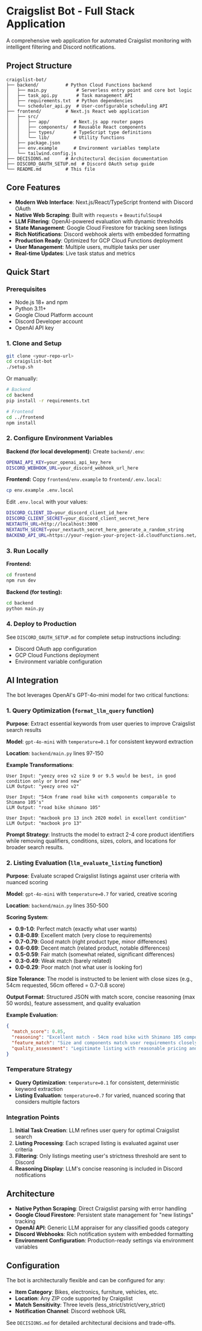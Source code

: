# Craigslist Bot - Full Stack Application

A comprehensive web application for automated Craigslist monitoring with intelligent filtering and Discord notifications.

## Project Structure

```
craigslist-bot/
├── backend/          # Python Cloud Functions backend
│   ├── main.py           # Serverless entry point and core bot logic
│   ├── task_api.py       # Task management API
│   ├── requirements.txt  # Python dependencies
│   └── scheduler_api.py  # User-configurable scheduling API
├── frontend/         # Next.js React web application
│   ├── src/
│   │   ├── app/         # Next.js app router pages
│   │   ├── components/  # Reusable React components
│   │   ├── types/       # TypeScript type definitions
│   │   └── lib/         # Utility functions
│   ├── package.json
│   ├── env.example      # Environment variables template
│   └── tailwind.config.js
├── DECISIONS.md      # Architectural decision documentation
├── DISCORD_OAUTH_SETUP.md  # Discord OAuth setup guide
└── README.md         # This file
```

## Core Features

- **Modern Web Interface**: Next.js/React/TypeScript frontend with Discord OAuth
- **Native Web Scraping**: Built with `requests` + `BeautifulSoup4`
- **LLM Filtering**: OpenAI-powered evaluation with dynamic thresholds
- **State Management**: Google Cloud Firestore for tracking seen listings
- **Rich Notifications**: Discord webhook alerts with embedded formatting
- **Production Ready**: Optimized for GCP Cloud Functions deployment
- **User Management**: Multiple users, multiple tasks per user
- **Real-time Updates**: Live task status and metrics

## Quick Start

### Prerequisites

- Node.js 18+ and npm
- Python 3.11+
- Google Cloud Platform account
- Discord Developer account
- OpenAI API key

### 1. Clone and Setup

```bash
git clone <your-repo-url>
cd craigslist-bot
./setup.sh
```

Or manually:

```bash
# Backend
cd backend
pip install -r requirements.txt

# Frontend
cd ../frontend
npm install
```

### 2. Configure Environment Variables

**Backend (for local development):**
Create `backend/.env`:

```bash
OPENAI_API_KEY=your_openai_api_key_here
DISCORD_WEBHOOK_URL=your_discord_webhook_url_here
```

**Frontend:**
Copy `frontend/env.example` to `frontend/.env.local`:

```bash
cp env.example .env.local
```

Edit `.env.local` with your values:

```bash
DISCORD_CLIENT_ID=your_discord_client_id_here
DISCORD_CLIENT_SECRET=your_discord_client_secret_here
NEXTAUTH_URL=http://localhost:3000
NEXTAUTH_SECRET=your_nextauth_secret_here_generate_a_random_string
BACKEND_API_URL=https://your-region-your-project-id.cloudfunctions.net/task-management-api
```

### 3. Run Locally

**Frontend:**

```bash
cd frontend
npm run dev
```

**Backend (for testing):**

```bash
cd backend
python main.py
```

### 4. Deploy to Production

See `DISCORD_OAUTH_SETUP.md` for complete setup instructions including:

- Discord OAuth app configuration
- GCP Cloud Functions deployment
- Environment variable configuration

## AI Integration

The bot leverages OpenAI's GPT-4o-mini model for two critical functions:

### 1. Query Optimization (`format_llm_query` function)

**Purpose**: Extract essential keywords from user queries to improve Craigslist search results

**Model**: `gpt-4o-mini` with `temperature=0.1` for consistent keyword extraction

**Location**: `backend/main.py` lines 97-150

**Example Transformations**:

```
User Input: "yeezy oreo v2 size 9 or 9.5 would be best, in good condition only or brand new"
LLM Output: "yeezy oreo v2"

User Input: "54cm frame road bike with components comparable to Shimano 105's"
LLM Output: "road bike shimano 105"

User Input: "macbook pro 13 inch 2020 model in excellent condition"
LLM Output: "macbook pro 13"
```

**Prompt Strategy**: Instructs the model to extract 2-4 core product identifiers while removing qualifiers, conditions, sizes, colors, and locations for broader search results.

### 2. Listing Evaluation (`llm_evaluate_listing` function)

**Purpose**: Evaluate scraped Craigslist listings against user criteria with nuanced scoring

**Model**: `gpt-4o-mini` with `temperature=0.7` for varied, creative scoring

**Location**: `backend/main.py` lines 350-500

**Scoring System**:

- **0.9-1.0**: Perfect match (exactly what user wants)
- **0.8-0.89**: Excellent match (very close to requirements)
- **0.7-0.79**: Good match (right product type, minor differences)
- **0.6-0.69**: Decent match (related product, notable differences)
- **0.5-0.59**: Fair match (somewhat related, significant differences)
- **0.3-0.49**: Weak match (barely related)
- **0.0-0.29**: Poor match (not what user is looking for)

**Size Tolerance**: The model is instructed to be lenient with close sizes (e.g., 54cm requested, 56cm offered = 0.7-0.8 score)

**Output Format**: Structured JSON with match score, concise reasoning (max 50 words), feature assessment, and quality evaluation

**Example Evaluation**:

```json
{
  "match_score": 0.85,
  "reasoning": "Excellent match - 54cm road bike with Shimano 105 components as requested, minor wear but good condition.",
  "feature_match": "Size and components match user requirements closely",
  "quality_assessment": "Legitimate listing with reasonable pricing and clear photos"
}
```

### Temperature Strategy

- **Query Optimization**: `temperature=0.1` for consistent, deterministic keyword extraction
- **Listing Evaluation**: `temperature=0.7` for varied, nuanced scoring that considers multiple factors

### Integration Points

1. **Initial Task Creation**: LLM refines user query for optimal Craigslist search
2. **Listing Processing**: Each scraped listing is evaluated against user criteria
3. **Filtering**: Only listings meeting user's strictness threshold are sent to Discord
4. **Reasoning Display**: LLM's concise reasoning is included in Discord notifications

## Architecture

- **Native Python Scraping**: Direct Craigslist parsing with error handling
- **Google Cloud Firestore**: Persistent state management for "new listings" tracking
- **OpenAI API**: Generic LLM appraiser for any classified goods category
- **Discord Webhooks**: Rich notification system with embedded formatting
- **Environment Configuration**: Production-ready settings via environment variables

## Configuration

The bot is architecturally flexible and can be configured for any:

- **Item Category**: Bikes, electronics, furniture, vehicles, etc.
- **Location**: Any ZIP code supported by Craigslist
- **Match Sensitivity**: Three levels (less_strict/strict/very_strict)
- **Notification Channel**: Discord webhook URL

See `DECISIONS.md` for detailed architectural decisions and trade-offs.
